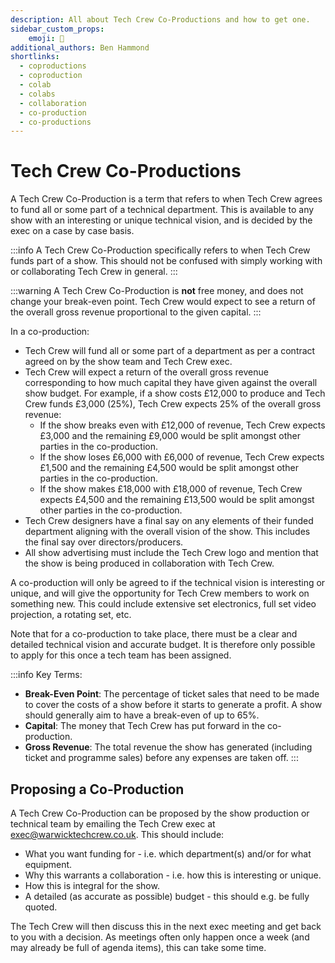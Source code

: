 ```yaml
---
description: All about Tech Crew Co-Productions and how to get one.
sidebar_custom_props:
    emoji: 🤝
additional_authors: Ben Hammond
shortlinks:
  - coproductions
  - coproduction
  - colab
  - colabs
  - collaboration
  - co-production
  - co-productions
---
```

# Tech Crew Co-Productions

A Tech Crew Co-Production is a term that refers to when Tech Crew agrees to fund all or some part of a
technical department. This is available to any show with an interesting or unique technical vision, and is decided by
the exec on a case by case basis.

:::info
A Tech Crew Co-Production specifically refers to when Tech Crew funds part of a show. This should not be confused with
simply working with or collaborating Tech Crew in general.
:::

:::warning
A Tech Crew Co-Production is **not** free money, and does not change your break-even point. Tech Crew would expect to see a
return of the overall gross revenue proportional to the given capital.
:::

In a co-production:
* Tech Crew will fund all or some part of a department as per a contract agreed on by the show team and Tech Crew exec.
* Tech Crew will expect a return of the overall gross revenue corresponding to how much capital they have given against
  the overall show budget. For example, if a show costs £12,000 to produce and Tech Crew funds £3,000 (25%), Tech Crew
  expects 25% of the overall gross revenue:
  * If the show breaks even with £12,000 of revenue, Tech Crew expects £3,000 and the remaining £9,000 would be split
    amongst other parties in the co-production.
  * If the show loses £6,000 with £6,000 of revenue, Tech Crew expects £1,500 and the remaining £4,500 would be split
    amongst other parties in the co-production.
  * If the show makes £18,000 with £18,000 of revenue, Tech Crew expects £4,500 and the remaining £13,500 would be split
    amongst other parties in the co-production.
* Tech Crew designers have a final say on any elements of their funded department aligning with the overall vision of
  the show. This includes the final say over directors/producers.
* All show advertising must include the Tech Crew logo and mention that the show is being produced in collaboration with
  Tech Crew.

A co-production will only be agreed to if the technical vision is interesting or unique, and will give the opportunity for Tech
Crew members to work on something new. This could include extensive set electronics, full set video projection, a
rotating set, etc.

Note that for a co-production to take place, there must be a clear and detailed technical vision and accurate budget. It is
therefore only possible to apply for this once a tech team has been assigned.

:::info
Key Terms:
* **Break-Even Point**: The percentage of ticket sales that need to be made to cover the costs of a show before it
  starts to generate a profit. A show should generally aim to have a break-even of up to 65%.
* **Capital**: The money that Tech Crew has put forward in the co-production.
* **Gross Revenue**: The total revenue the show has generated (including ticket and programme sales) before any
  expenses are taken off.
:::

## Proposing a Co-Production

A Tech Crew Co-Production can be proposed by the show production or technical team by emailing the Tech Crew exec at
[exec@warwicktechcrew.co.uk](mailto:exec@warwicktechcrew.co.uk). This should include:
* What you want funding for - i.e. which department(s) and/or for what equipment.
* Why this warrants a collaboration - i.e. how this is interesting or unique.
* How this is integral for the show.
* A detailed (as accurate as possible) budget - this should e.g. be fully quoted.

The Tech Crew will then discuss this in the next exec meeting and get back to you with a decision. As meetings often
only happen once a week (and may already be full of agenda items), this can take some time.

